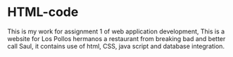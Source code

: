 # HTML-code
This is my work for assignment 1 of web application development, This is a website for Los Pollos hermanos a restaurant from breaking bad and better call Saul, it contains use of html, CSS, java script and database integration.
